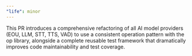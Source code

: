 ```yaml
---
"life": minor
---
```


This PR introduces a comprehensive refactoring of all AI model providers (EOU, LLM, STT, TTS, VAD) to use a consistent operation pattern with the op library, alongside a complete reusable test framework that dramatically improves code maintainability and test coverage.
